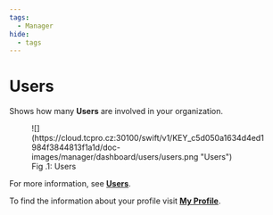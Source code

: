 ```yaml
---
tags:
  - Manager
hide:
  - tags
---
```


# **Users**

Shows how many **Users** are involved in your organization.

<figure markdown>
  ![](https://cloud.tcpro.cz:30100/swift/v1/KEY_c5d050a1634d4ed1984f3844813f1a1d/doc-images/manager/dashboard/users/users.png "Users")
  <figcaption>Fig .1: Users</figcaption>
</figure>

For more information, see [**Users**](../../users/).

To find the information about your profile visit [**My Profile**](../../my-profile).
